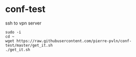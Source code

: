 # conf-test

ssh to vpn server
```
sudo -i
cd ~
wget https://raw.githubusercontent.com/pierre-pvln/conf-test/master/get_it.sh
./get_it.sh
```
